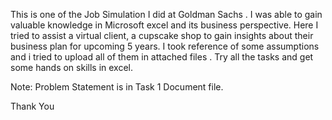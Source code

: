 This is one of the Job Simulation I did at Goldman Sachs .
I was able to gain valuable knowledge in Microsoft excel and its business perspective.
Here I tried to assist a virtual client, a cupscake shop to gain insights about their business plan for upcoming 5 years.
I took reference of some assumptions and i tried to upload all of them in attached files .
Try all the tasks and get some hands on skills in excel.

Note: Problem Statement is in Task 1 Document file.

Thank You
